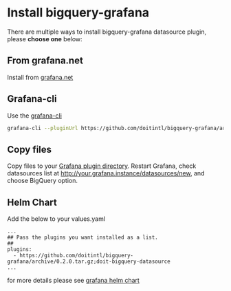 # Install bigquery-grafana
There are multiple ways to install bigquery-grafana datasource plugin, please **choose one** below:

## From grafana.net
Install from [grafana.net](https://grafana.net/plugins/doitintl-bigquery-datasource)

## Grafana-cli 

Use the [grafana-cli](http://docs.grafana.org/plugins/installation/#installing-plugins-manually)

```bash
grafana-cli --pluginUrl https://github.com/doitintl/bigquery-grafana/archive/1.0.2.zip plugins install doitintl-bigquery-datasource
```

## Copy files

Copy files to your [Grafana plugin directory](http://docs.grafana.org/plugins/installation/#grafana-plugin-directory). Restart Grafana, check datasources list at http://your.grafana.instance/datasources/new, and choose BigQuery option.

## Helm Chart 

Add the below to your values.yaml

```
...
## Pass the plugins you want installed as a list.
##
plugins: 
  - https://github.com/doitintl/bigquery-grafana/archive/0.2.0.tar.gz;doit-bigquery-datasource
...
```

for more details please see [grafana helm chart](https://github.com/helm/charts/tree/master/stable/grafana)

